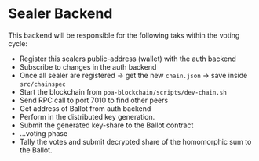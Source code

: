 # Sealer Backend

This backend will be responsible for the following taks within the voting cycle:

- Register this sealers public-address (wallet) with the auth backend
- Subscribe to changes in the auth backend
- Once all sealer are registered -> get the new `chain.json` -> save inside `src/chainspec`
- Start the blockchain from `poa-blockchain/scripts/dev-chain.sh`
- Send RPC call to port 7010 to find other peers
- Get address of Ballot from auth backend
- Perform in the distributed key generation.
- Submit the generated key-share to the Ballot contract
- ...voting phase
- Tally the votes and submit decrypted share of the homomorphic sum to the Ballot.
